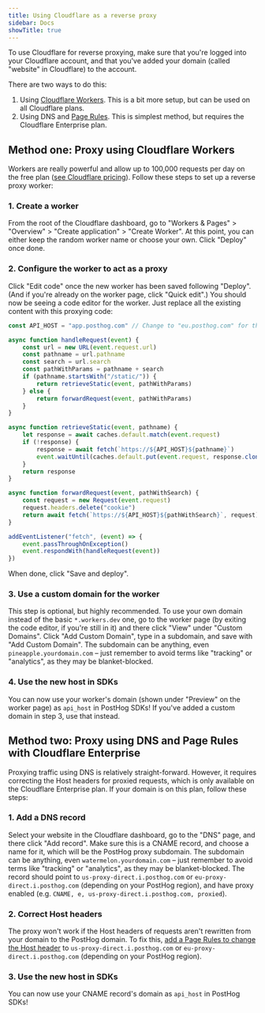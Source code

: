 ```yaml
---
title: Using Cloudflare as a reverse proxy
sidebar: Docs
showTitle: true
---
```


To use Cloudflare for reverse proxying, make sure that you're logged into your Cloudflare account, and that you've added your domain (called "website" in Cloudflare) to the account.

There are two ways to do this:
1. Using [Cloudflare Workers](https://developers.cloudflare.com/workers/). This is a bit more setup, but can be used on all Cloudflare plans. 
2. Using DNS and [Page Rules](https://developers.cloudflare.com/support/page-rules/understanding-and-configuring-cloudflare-page-rules-page-rules-tutorial/). This is simplest method, but requires the Cloudflare Enterprise plan.

## Method one: Proxy using Cloudflare Workers

Workers are really powerful and allow up to 100,000 requests per day on the free plan ([see Cloudflare pricing](https://developers.cloudflare.com/workers/platform/pricing/)). Follow these steps to set up a reverse proxy worker:

### 1. Create a worker

From the root of the Cloudflare dashboard, go to "Workers & Pages" > "Overview" > "Create application" > "Create Worker". At this point, you can either keep the random worker name or choose your own. Click "Deploy" once done.

### 2. Configure the worker to act as a proxy

Click "Edit code" once the new worker has been saved following "Deploy". (And if you're already on the worker page, click "Quick edit".) You should now be seeing a code editor for the worker. Just replace all the existing content with this proxying code:

```JavaScript
const API_HOST = "app.posthog.com" // Change to "eu.posthog.com" for the EU region

async function handleRequest(event) {
    const url = new URL(event.request.url)
    const pathname = url.pathname
    const search = url.search
    const pathWithParams = pathname + search
    if (pathname.startsWith("/static/")) {
        return retrieveStatic(event, pathWithParams)
    } else {
        return forwardRequest(event, pathWithParams)
    }
}

async function retrieveStatic(event, pathname) {
    let response = await caches.default.match(event.request)
    if (!response) {
        response = await fetch(`https://${API_HOST}${pathname}`)
        event.waitUntil(caches.default.put(event.request, response.clone()))
    }
    return response
}

async function forwardRequest(event, pathWithSearch) {
    const request = new Request(event.request)
    request.headers.delete("cookie")
    return await fetch(`https://${API_HOST}${pathWithSearch}`, request)
}

addEventListener("fetch", (event) => {
    event.passThroughOnException()
    event.respondWith(handleRequest(event))
})
```

When done, click "Save and deploy".

### 3. Use a custom domain for the worker

This step is optional, but highly recommended. 
To use your own domain instead of the basic `*.workers.dev` one, go to the worker page (by exiting the code editor, if you're still in it) and there click "View" under "Custom Domains". Click "Add Custom Domain", type in a subdomain, and save with "Add Custom Domain". The subdomain can be anything, even `pineapple.yourdomain.com` – just remember to avoid terms like "tracking" or "analytics", as they may be blanket-blocked.

### 4. Use the new host in SDKs

You can now use your worker's domain (shown under "Preview" on the worker page) as `api_host` in PostHog SDKs! If you've added a custom domain in step 3, use that instead.

## Method two: Proxy using DNS and Page Rules with Cloudflare Enterprise

Proxying traffic using DNS is relatively straight-forward. However, it requires correcting the Host headers for proxied requests, which is only available on the Cloudflare Enterprise plan. If your domain is on this plan, follow these steps:

### 1. Add a DNS record

Select your website in the Cloudflare dashboard, go to the "DNS" page, and there click "Add record". Make sure this is a CNAME record, and choose a name for it, which will be the PostHog proxy subdomain. The subdomain can be anything, even `watermelon.yourdomain.com` – just remember to avoid terms like "tracking" or "analytics", as they may be blanket-blocked. The record should point to `us-proxy-direct.i.posthog.com` or `eu-proxy-direct.i.posthog.com` (depending on your PostHog region), and have proxy enabled (e.g. `CNAME, e, us-proxy-direct.i.posthog.com, proxied`).

### 2. Correct Host headers

The proxy won't work if the Host headers of requests aren't rewritten from your domain to the PostHog domain. To fix this, [add a Page Rules to change the Host header](https://support.cloudflare.com/hc/en-us/articles/206652947-Using-Page-Rules-to-rewrite-Host-Headers) to `us-proxy-direct.i.posthog.com` or `eu-proxy-direct.i.posthog.com` (depending on your PostHog region).

### 3. Use the new host in SDKs

You can now use your CNAME record's domain as `api_host` in PostHog SDKs!

